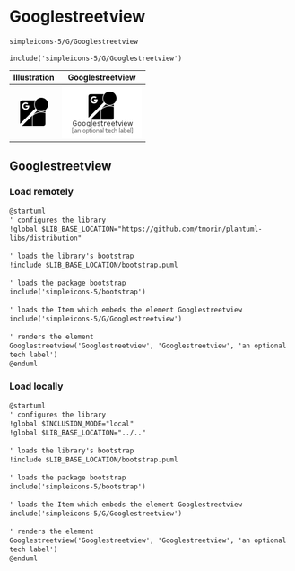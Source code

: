 # Googlestreetview


```text
simpleicons-5/G/Googlestreetview
```

```text
include('simpleicons-5/G/Googlestreetview')
```



| Illustration | Googlestreetview |
| :---: | :---: |
| ![illustration for Illustration](../../simpleicons-5/G/Googlestreetview.png) | ![illustration for Googlestreetview](../../simpleicons-5/G/Googlestreetview.Local.png) |




## Googlestreetview

### Load remotely
```plantuml
@startuml
' configures the library
!global $LIB_BASE_LOCATION="https://github.com/tmorin/plantuml-libs/distribution"

' loads the library's bootstrap
!include $LIB_BASE_LOCATION/bootstrap.puml

' loads the package bootstrap
include('simpleicons-5/bootstrap')

' loads the Item which embeds the element Googlestreetview
include('simpleicons-5/G/Googlestreetview')

' renders the element
Googlestreetview('Googlestreetview', 'Googlestreetview', 'an optional tech label')
@enduml
```

### Load locally
```plantuml
@startuml
' configures the library
!global $INCLUSION_MODE="local"
!global $LIB_BASE_LOCATION="../.."

' loads the library's bootstrap
!include $LIB_BASE_LOCATION/bootstrap.puml

' loads the package bootstrap
include('simpleicons-5/bootstrap')

' loads the Item which embeds the element Googlestreetview
include('simpleicons-5/G/Googlestreetview')

' renders the element
Googlestreetview('Googlestreetview', 'Googlestreetview', 'an optional tech label')
@enduml
```

